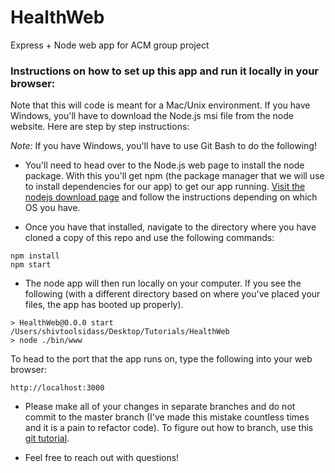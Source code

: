 # HealthWeb
Express + Node web app for ACM group project 

### Instructions on how to set up this app and run it locally in your browser: 

Note that this will code is meant for a Mac/Unix environment. If you have Windows, you'll have to download the Node.js msi file from the node website. Here are step by step instructions:

*Note:* If you have Windows, you'll have to use Git Bash to do the following!

* You'll need to head over to the Node.js web page to install the node package. With this you'll get npm (the package manager that we will use to install dependencies for our app) to get our app running. [Visit the nodejs download page](https://nodejs.org/en/download/) and follow the instructions depending on which OS you have.

* Once you have that installed, navigate to the directory where you have cloned a copy of this repo and use the following commands:

```
npm install 
npm start
```

* The node app will then run locally on your computer. If you see the following (with a different directory based on where you've placed your files, the app has booted up properly).

```
> HealthWeb@0.0.0 start /Users/shivtoolsidass/Desktop/Tutorials/HealthWeb
> node ./bin/www

```


 To head to the port that the app runs on, type the following into your web browser:

```
http://localhost:3000
```

* Please make all of your changes in separate branches and do not commit to the master branch (I've made this mistake countless times and it is a pain to refactor code). To figure out how to branch, use this [git tutorial](http://rogerdudler.github.io/git-guide/). 

* Feel free to reach out with questions!
